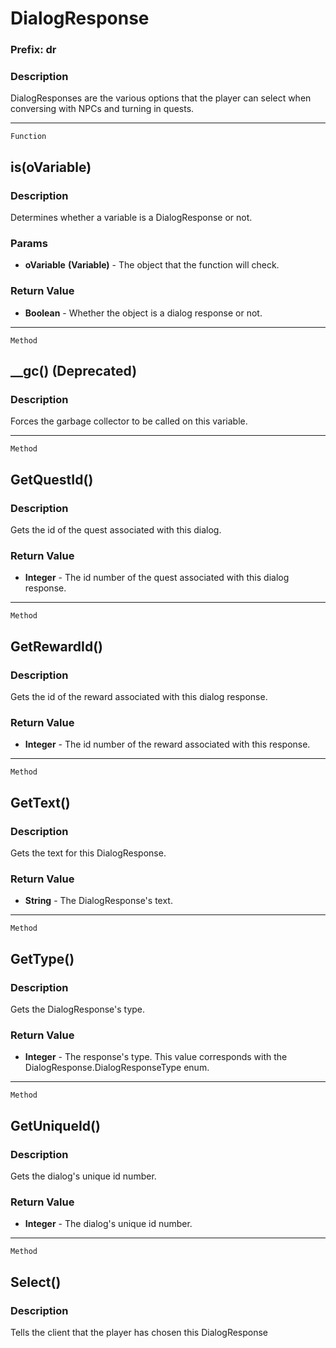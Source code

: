 DialogResponse
==============

### Prefix: dr

### Description

DialogResponses are the various options that the player can select when
conversing with NPCs and turning in quests.

------------------------------------------------------------------------

`Function`

is(oVariable)
-------------

### Description

Determines whether a variable is a DialogResponse or not.

### Params

-   **oVariable** **(Variable)** - The object that the function will
    check.

### Return Value

-   **Boolean** - Whether the object is a dialog response or not.

------------------------------------------------------------------------

`Method`

\_\_gc() (Deprecated)
---------------------

### Description

Forces the garbage collector to be called on this variable.

------------------------------------------------------------------------

`Method`

GetQuestId()
------------

### Description

Gets the id of the quest associated with this dialog.

### Return Value

-   **Integer** - The id number of the quest associated with this dialog
    response.

------------------------------------------------------------------------

`Method`

GetRewardId()
-------------

### Description

Gets the id of the reward associated with this dialog response.

### Return Value

-   **Integer** - The id number of the reward associated with this
    response.

------------------------------------------------------------------------

`Method`

GetText()
---------

### Description

Gets the text for this DialogResponse.

### Return Value

-   **String** - The DialogResponse's text.

------------------------------------------------------------------------

`Method`

GetType()
---------

### Description

Gets the DialogResponse's type.

### Return Value

-   **Integer** - The response's type. This value corresponds with the
    DialogResponse.DialogResponseType enum.

------------------------------------------------------------------------

`Method`

GetUniqueId()
-------------

### Description

Gets the dialog's unique id number.

### Return Value

-   **Integer** - The dialog's unique id number.

------------------------------------------------------------------------

`Method`

Select()
--------

### Description

Tells the client that the player has chosen this DialogResponse
